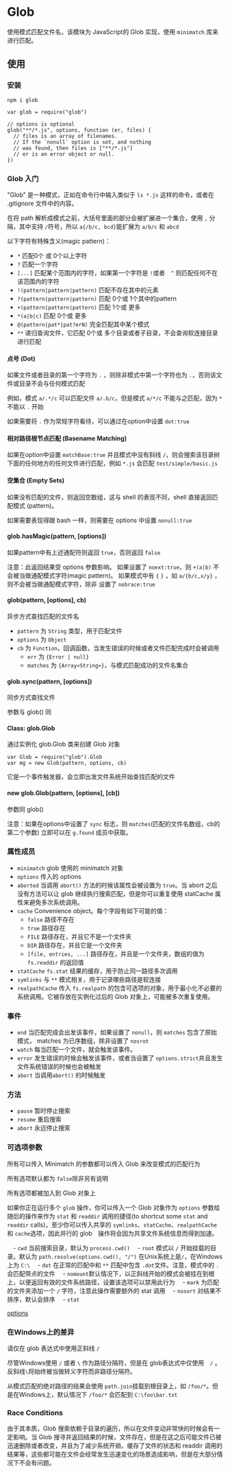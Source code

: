 # Glob

使用模式匹配文件名，该模块为 JavaScript的 Glob 实现，使用 `minimatch` 库来进行匹配。

## 使用

### 安装
```
npm i glob
```

```
var glob = require("glob")

// options is optional
glob("**/*.js", options, function (er, files) {
  // files is an array of filenames.
  // If the `nonull` option is set, and nothing
  // was found, then files is ["**/*.js"]
  // er is an error object or null.
})
```

### Glob 入门

"Glob" 是一种模式，正如在命令行中输入类似于  `ls *.js` 这样的命令，或者在 .gitignore 文件中的内容。

在将 path 解析成模式之前，大括号里面的部分会被扩展进一个集合，使用 `,` 分隔，其中支持 `/`符号，所以 `a{/b/c, bcd}`能扩展为 `a/b/c` 和 `abcd`

以下字符有特殊含义(magic pattern)：
- `*` 匹配0个 或 0个以上字符
- `?` 匹配一个字符
- `[...]` 匹配某个范围内的字符，如果第一个字符是 `!`或者　`^` 则匹配任何不在该范围内的字符
- `!(pattern|pattern|pattern)` 匹配不存在其中的元素
- `?(pattern|pattern|pattern)` 匹配 0个或 1个其中的pattern
- `+(pattern|pattern|pattern)` 匹配 1个或 更多
- `*(a|b|c)` 匹配 0个或 更多
- `@(pattern|pat*|pat?erN)` 完全匹配其中某个模式
- `**` 递归查询文件，它匹配 0个或 多个目录或者子目录，不会查询软连接目录进行匹配

#### 点号 (Dot)
如果文件或者目录的第一个字符为 `.` ，则除非模式中第一个字符也为 `.`，否则该文件或目录不会与任何模式匹配

例如，模式 `a/.*/c` 可以匹配文件 `a/.b/c`，但是模式 `a/*/c` 不能与之匹配，因为 `*` 不能以 `.` 开始

如果需要将 `.` 作为常规字符看待，可以通过在option中设置 `dot:true`

#### 相对路径根节点匹配 (Basename Matching)

如果在option中设置 `matchBase:true` 并且模式中没有斜线 `/`，则会搜索该目录树下面的任何地方的任何文件进行匹配，例如 `*.js` 会匹配 `test/simple/basic.js`

#### 空集合 (Empty Sets)

如果没有匹配的文件，则返回空数组，这与 shell 的表现不同，shell 直接返回匹配模式 (pattern)。

如果需要表现得跟 bash 一样，则需要在 options 中设置 `nonull:true`


#### glob.hasMagic(pattern, [options])

如果pattern中有上述通配符则返回 `true`，否则返回 `false`

注意：此返回结果受 options 参数影响。 如果设置了 `noext:true`，则 `+(a|b)` 不会被当做通配模式字符(magic pattern)。  如果模式中有 `{` `}` ，如 `a/{b/c,x/y}` ，则不会被当做通配模式字符，除非 设置了 `nobrace:true`

#### glob(pattern, [options], cb)

异步方式查找匹配的文件名

- `pattern` 为 `String` 类型，用于匹配文件
- `options` 为 `Object`
- `cb` 为 `Function`，回调函数，当发生错误的时候或者文件匹配完成时会被调用
    - `err` 为 `{Error | null}`
    - `matches` 为 `{Array<String>}`，与模式匹配成功的文件名集合

#### glob.sync(pattern, [options])

同步方式查找文件

参数与 glob() 同

#### Class: glob.Glob

通过实例化 glob.Glob 类来创建 Glob 对象

```
var Glob = require("glob").Glob
var mg = new Glob(pattern, options, cb)
```

它是一个事件触发器，会立即出发文件系统开始查找匹配的文件

#### new glob.Glob(pattern, [options], [cb])

参数同 glob()

注意：如果在options中设置了 `sync` 标志，则 `matches`(匹配的文件名数组，cb的第二个参数) 立即可以在 `g.found` 成员中获取。

### 属性成员

- `minimatch` glob 使用的 minimatch 对象
- `options` 传入的 options
- `aborted` 当调用 `abort()` 方法的时候该属性会被设置为 `true`。当 abort 之后没有方法可以让 glob 继续执行搜索匹配，但是你可以重复使用 statCache 属性来避免多次系统调用。
- `cache` Convenience object。每个字段有如下可能的值：
  - `false` 路径不存在
  - `true` 路径存在
  - `FILE` 路径存在，并且它不是一个文件夹
  - `DIR` 路径存在，并且它是一个文件夹
  - `[file, entries, ...]` 路径存在，并且是一个文件夹，数组的值为 `fs.readdir` 的返回值
- `statCache` `fs.stat` 结果的缓存，用于防止同一路径多次调用
- `symlinks` 与 `**` 模式相关，用于记录哪些路径是软连接
- `realpathCache` 传入 `fs.realpath` 的包含可选项的对象，用于最小化不必要的系统调用。它被存放在实例化过后的 Glob 对象上，可能被多次重复使用。

### 事件

- `end` 当匹配完成会出发该事件，如果设置了 `nonull`，则 `matches` 包含了原始模式， matches 为已序数组，除非设置了 `nosrot`
- `watch` 每当匹配一个文件，就会触发该事件。
- `error` 发生错误的时候会触发该事件，或者当设置了 `options.strict`并且发生文件系统错误的时候也会被触发
- `abort` 当调用`abort()` 的时候触发

### 方法

- `pause` 暂时停止搜索
- `resume` 重启搜索
- `abort` 永远停止搜索

### 可选项参数

所有可以传入 Minimatch 的参数都可以传入 Glob 来改变模式的匹配行为

所有选项默认都为 `false`除非另有说明

所有选项都被加入到 Glob 对象上

如果你正在运行多个 `glob` 操作，你可以传入一个 Glob 对象作为 `options` 参数给随后的操作来作为 `stat` 和 `readdir` 调用的捷径(to shortcut some `stat` and `readdir` calls)，至少你可以传入共享的 `symlinks`、`statCache`、`realpathCache`和 `cache`选项，因此并行的 glob　操作将会因为共享文件系统信息而得到加速。

　- `cwd` 当前搜索目录，默认为 `process.cwd()`
　- `root` 模式以 `/` 开始挂载的目录。默认为 `path.resolve(options.cwd(), "/")` 在Unix系统上是`/`，在Windows上为 `C:\`
　- `dot` 在正常的匹配中和 `**` 匹配中包含 `.dot`文件。注意，模式中的 `.` 会匹配带点的文件
　- `nomount`默认情况下，以正斜线开始的模式会被挂在到根上，以便返回有效的文件系统路径，设置该选项可以禁用此行为
　- `mark` 为匹配的文件夹添加一个 `/` 字符，注意此操作需要额外的 stat 调用
　- `nosort` 对结果不排序，默认会排序
　- `stat`

[options](https://github.com/isaacs/node-glob#options)

### 在Windows上的差异

请仅在 glob 表达式中使用正斜线 `/`

尽管Windows使用 `/` 或者 `\` 作为路径分隔符，但是在 glob表达式中仅使用　`/` 。反斜线`\`将始终被当做转义字符而非路径分隔符。

从模式匹配的绝对路径的结果会使用 `path.join`挂载到根目录上，如 `/foo/*`。但是在Windows上，默认情况下 `/foo/*` 会匹配到 `C:\foo\bar.txt`

### Race Conditions

由于其本质，Glob 搜索依赖于目录的遍历，所以在文件变动非常快的时候会有一定影响。当 Glob 搜寻并返回结果的时候，文件存在，但是在这之后可能文件已被迅速删除或者改变，并且为了减少系统开销，缓存了文件的状态和 readdir 调用的结果等，这些都可能在文件会经常发生迅速变化的场景造成影响，但是在大部分情况下不会有问题。
